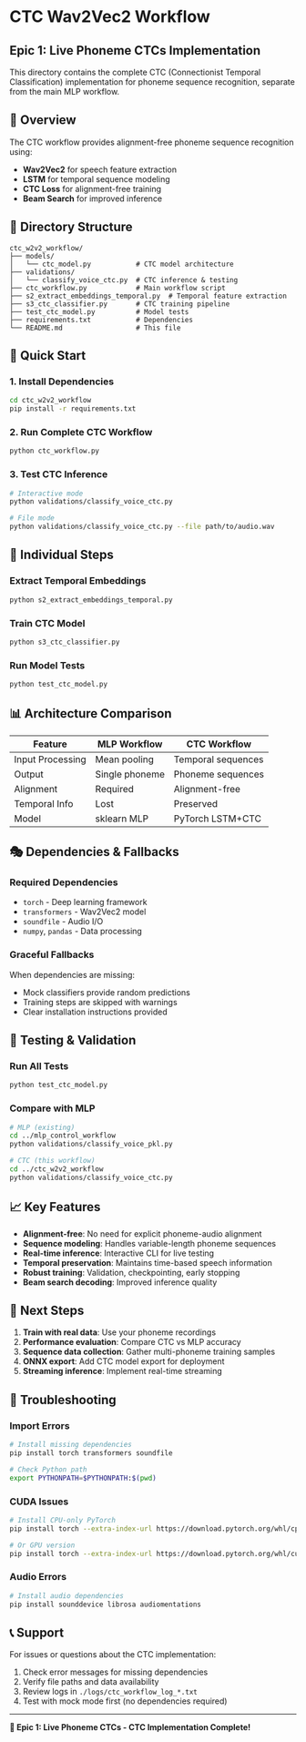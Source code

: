 # CTC Wav2Vec2 Workflow

## Epic 1: Live Phoneme CTCs Implementation

This directory contains the complete CTC (Connectionist Temporal Classification) implementation for phoneme sequence recognition, separate from the main MLP workflow.

## 🎯 Overview

The CTC workflow provides alignment-free phoneme sequence recognition using:

- **Wav2Vec2** for speech feature extraction
- **LSTM** for temporal sequence modeling  
- **CTC Loss** for alignment-free training
- **Beam Search** for improved inference

## 📁 Directory Structure

```text
ctc_w2v2_workflow/
├── models/
│   └── ctc_model.py           # CTC model architecture
├── validations/
│   └── classify_voice_ctc.py  # CTC inference & testing
├── ctc_workflow.py            # Main workflow script
├── s2_extract_embeddings_temporal.py  # Temporal feature extraction
├── s3_ctc_classifier.py       # CTC training pipeline
├── test_ctc_model.py          # Model tests
├── requirements.txt           # Dependencies
└── README.md                  # This file
```

## 🚀 Quick Start

### 1. Install Dependencies

```bash
cd ctc_w2v2_workflow
pip install -r requirements.txt
```

### 2. Run Complete CTC Workflow

```bash
python ctc_workflow.py
```

### 3. Test CTC Inference

```bash
# Interactive mode
python validations/classify_voice_ctc.py

# File mode  
python validations/classify_voice_ctc.py --file path/to/audio.wav
```

## 🔧 Individual Steps

### Extract Temporal Embeddings

```bash
python s2_extract_embeddings_temporal.py
```

### Train CTC Model

```bash  
python s3_ctc_classifier.py
```

### Run Model Tests

```bash
python test_ctc_model.py
```

## 📊 Architecture Comparison

| Feature | MLP Workflow | CTC Workflow |
|---------|--------------|--------------|
| Input Processing | Mean pooling | Temporal sequences |
| Output | Single phoneme | Phoneme sequences |
| Alignment | Required | Alignment-free |
| Temporal Info | Lost | Preserved |
| Model | sklearn MLP | PyTorch LSTM+CTC |

## 🎭 Dependencies & Fallbacks

### Required Dependencies

- `torch` - Deep learning framework
- `transformers` - Wav2Vec2 model
- `soundfile` - Audio I/O
- `numpy`, `pandas` - Data processing

### Graceful Fallbacks

When dependencies are missing:

- Mock classifiers provide random predictions
- Training steps are skipped with warnings
- Clear installation instructions provided

## 🔬 Testing & Validation

### Run All Tests

```bash
python test_ctc_model.py
```

### Compare with MLP

```bash
# MLP (existing)
cd ../mlp_control_workflow
python validations/classify_voice_pkl.py

# CTC (this workflow)
cd ../ctc_w2v2_workflow  
python validations/classify_voice_ctc.py
```

## 📈 Key Features

- **Alignment-free**: No need for explicit phoneme-audio alignment
- **Sequence modeling**: Handles variable-length phoneme sequences
- **Real-time inference**: Interactive CLI for live testing
- **Temporal preservation**: Maintains time-based speech information
- **Robust training**: Validation, checkpointing, early stopping
- **Beam search decoding**: Improved inference quality

## 🔮 Next Steps

1. **Train with real data**: Use your phoneme recordings
2. **Performance evaluation**: Compare CTC vs MLP accuracy
3. **Sequence data collection**: Gather multi-phoneme training samples
4. **ONNX export**: Add CTC model export for deployment
5. **Streaming inference**: Implement real-time streaming

## 🐛 Troubleshooting

### Import Errors

```bash
# Install missing dependencies
pip install torch transformers soundfile

# Check Python path
export PYTHONPATH=$PYTHONPATH:$(pwd)
```

### CUDA Issues

```bash
# Install CPU-only PyTorch
pip install torch --extra-index-url https://download.pytorch.org/whl/cpu

# Or GPU version
pip install torch --extra-index-url https://download.pytorch.org/whl/cu118
```

### Audio Errors

```bash
# Install audio dependencies
pip install sounddevice librosa audiomentations
```

## 📞 Support

For issues or questions about the CTC implementation:

1. Check error messages for missing dependencies
2. Verify file paths and data availability  
3. Review logs in `./logs/ctc_workflow_log_*.txt`
4. Test with mock mode first (no dependencies required)

---

**🎉 Epic 1: Live Phoneme CTCs - CTC Implementation Complete!**

